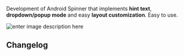 Development of Android Spinner that implements **hint text**, **dropdown/popup mode** and easy **layout customization**. Easy to use.

![enter image description here](http://oi61.tinypic.com/11j40wp.jpg)

Changelog
--------
